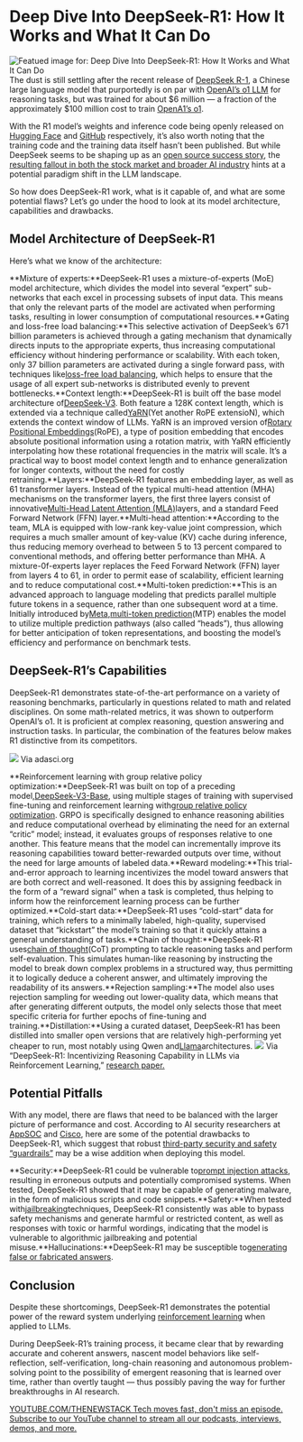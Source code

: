 # Deep Dive Into DeepSeek-R1: How It Works and What It Can Do
![Featued image for: Deep Dive Into DeepSeek-R1: How It Works and What It Can Do](https://cdn.thenewstack.io/media/2025/02/b0f86eb2-pexels-uma-media-2149408028-30608379-1024x576.jpg)
The dust is still settling after the recent release of [DeepSeek R-1](https://github.com/deepseek-ai/DeepSeek-R1/blob/main/DeepSeek_R1.pdf), a Chinese large language model that purportedly is on par with [OpenAI’s o1 LLM](https://openai.com/o1/) for reasoning tasks, but was trained for about $6 million — a fraction of the approximately $100 million cost to train [OpenA1’s o1](https://thenewstack.io/openais-realtime-api-takes-a-bow/).

With the R1 model’s weights and inference code being openly released on [Hugging Face](https://huggingface.co/deepseek-ai/DeepSeek-R1) and [GitHub](https://github.com/deepseek-ai/DeepSeek-R1) respectively, it’s also worth noting that the training code and the training data itself hasn’t been published. But while DeepSeek seems to be shaping up as an [open source success story](https://thenewstack.io/icymi-deepseek-is-an-open-source-success-story/), the [resulting fallout in both the stock market and broader AI industry](https://finance.yahoo.com/news/what-big-tech-execs-have-said-about-deepseek-as-us-contemplates-ban-140030220.html?guccounter=1&guce_referrer=aHR0cHM6Ly93d3cuZ29vZ2xlLmNvbS8&guce_referrer_sig=AQAAAG0ESvLn2vdGKx8BtC4WYJzfD7B1Sg9zRXuJKGUj5J99jeQyh2YeolPH5F5WkAifXQIaLBBoSEiSrZBnZv6lSOcSWI_7OKLcUOyUULFc5lUS8PRFzd9DBnXBoT9mP6bWqtsZWr2h1zCJefAOWuFNaX5uxrgQJw4mKhRn5BK3KnPl) hints at a potential paradigm shift in the LLM landscape.

So how does DeepSeek-R1 work, what is it capable of, and what are some potential flaws? Let’s go under the hood to look at its model architecture, capabilities and drawbacks.

## Model Architecture of DeepSeek-R1
Here’s what we know of the architecture:

**Mixture of experts:**DeepSeek-R1 uses a mixture-of-experts (MoE) model architecture, which divides the model into several “expert” sub-networks that each excel in processing subsets of input data. This means that only the relevant parts of the model are activated when performing tasks, resulting in lower consumption of computational resources.**Gating and loss-free load balancing:**This selective activation of DeepSeek’s 671 billion parameters is achieved through a gating mechanism that dynamically directs inputs to the appropriate experts, thus increasing computational efficiency without hindering performance or scalability. With each token, only 37 billion parameters are activated during a single forward pass, with techniques like[loss-free load balancing](https://medium.com/yugen-ai-technology-blog/deepseek-v3-advances-in-moe-load-balancing-and-multi-token-prediction-training-f6d68c59749c), which helps to ensure that the usage of all expert sub-networks is distributed evenly to prevent bottlenecks.**Context length:**DeepSeek-R1 is built off the base model architecture of[DeepSeek-V3](https://github.com/deepseek-ai/DeepSeek-V3). Both feature a 128K context length, which is extended via a technique called[YaRN](https://arxiv.org/abs/2309.00071)(Yet another RoPE extensioN), which extends the context window of LLMs. YaRN is an improved version of[Rotary Positional Embeddings](https://medium.com/ai-insights-cobet/rotary-positional-embeddings-a-detailed-look-and-comprehensive-understanding-4ff66a874d83)(RoPE), a type of position embedding that encodes absolute positional information using a rotation matrix, with YaRN efficiently interpolating how these rotational frequencies in the matrix will scale. It’s a practical way to boost model context length and to enhance generalization for longer contexts, without the need for costly retraining.**Layers:**DeepSeek-R1 features an embedding layer, as well as 61 transformer layers. Instead of the typical multi-head attention (MHA) mechanisms on the transformer layers, the first three layers consist of innovative[Multi-Head Latent Attention (MLA)](https://planetbanatt.net/articles/mla.html)layers, and a standard Feed Forward Network (FFN) layer.**Multi-head attention:**According to the team, MLA is equipped with low-rank key-value joint compression, which requires a much smaller amount of key-value (KV) cache during inference, thus reducing memory overhead to between 5 to 13 percent compared to conventional methods, and offering better performance than MHA. A mixture-0f-experts layer replaces the Feed Forward Network (FFN) layer from layers 4 to 61, in order to permit ease of scalability, efficient learning and to reduce computational cost.**Multi-token prediction:**This is an advanced approach to language modeling that predicts parallel multiple future tokens in a sequence, rather than one subsequent word at a time. Initially introduced by[Meta](https://about.meta.com/?utm_content=inline+mention),[multi-token prediction](https://medium.com/@himankvjain/accelerating-language-models-with-multi-token-prediction-9f0167232f5b)(MTP) enables the model to utilize multiple prediction pathways (also called “heads”), thus allowing for better anticipation of token representations, and boosting the model’s efficiency and performance on benchmark tests.
## DeepSeek-R1’s Capabilities
DeepSeek-R1 demonstrates state-of-the-art performance on a variety of reasoning benchmarks, particularly in questions related to math and related disciplines. On some math-related metrics, it was shown to outperform OpenAI’s o1. It is proficient at complex reasoning, question answering and instruction tasks. In particular, the combination of the features below makes R1 distinctive from its competitors.

![](https://cdn.thenewstack.io/media/2025/02/fe514e93-deepseek-r1-rl.png)
Via adasci.org

**Reinforcement learning with group relative policy optimization:**DeepSeek-R1 was built on top of a preceding model,[DeepSeek-V3-Base](https://huggingface.co/deepseek-ai/DeepSeek-V3-Base), using multiple stages of training with supervised fine-tuning and reinforcement learning with[group relative policy optimization](https://medium.com/@sahin.samia/the-math-behind-deepseek-a-deep-dive-into-group-relative-policy-optimization-grpo-8a75007491ba). GRPO is specifically designed to enhance reasoning abilities and reduce computational overhead by eliminating the need for an external “critic” model; instead, it evaluates groups of responses relative to one another. This feature means that the model can incrementally improve its reasoning capabilities toward better-rewarded outputs over time, without the need for large amounts of labeled data.**Reward modeling:**This trial-and-error approach to learning incentivizes the model toward answers that are both correct and well-reasoned. It does this by assigning feedback in the form of a “reward signal” when a task is completed, thus helping to inform how the reinforcement learning process can be further optimized.**Cold-start data:**DeepSeek-R1 uses “cold-start” data for training, which refers to a minimally labeled, high-quality, supervised dataset that “kickstart” the model’s training so that it quickly attains a general understanding of tasks.**Chain of thought:**DeepSeek-R1 uses[chain of thought](https://www.ibm.com/think/topics/chain-of-thoughts)(CoT) prompting to tackle reasoning tasks and perform self-evaluation. This simulates human-like reasoning by instructing the model to break down complex problems in a structured way, thus permitting it to logically deduce a coherent answer, and ultimately improving the readability of its answers.**Rejection sampling:**The model also uses rejection sampling for weeding out lower-quality data, which means that after generating different outputs, the model only selects those that meet specific criteria for further epochs of fine-tuning and training.**Distillation:**Using a curated dataset, DeepSeek-R1 has been distilled into smaller open versions that are relatively high-performing yet cheaper to run, most notably using Qwen and[Llama](https://thenewstack.io/get-started-with-metas-llama-stack-using-conda-and-ollama/)architectures.
![](https://cdn.thenewstack.io/media/2025/02/00f776e5-deepseek-r1-distilled-models.png)
Via “DeepSeek-R1: Incentivizing Reasoning Capability in LLMs via Reinforcement Learning,” [research paper.](https://github.com/deepseek-ai/DeepSeek-R1/blob/main/DeepSeek_R1.pdf)

## Potential Pitfalls
With any model, there are flaws that need to be balanced with the larger picture of performance and cost. According to AI security researchers at [AppSOC](https://www.appsoc.com/blog/testing-the-deepseek-r1-model-a-pandoras-box-of-security-risks) and [Cisco](https://blogs.cisco.com/security/evaluating-security-risk-in-deepseek-and-other-frontier-reasoning-models), here are some of the potential drawbacks to DeepSeek-R1, which suggest that robust [third-party security and safety “guardrails”](https://thenewstack.io/llm-integration-pitfalls-protecting-sensitive-data-in-the-ai-age/) may be a wise addition when deploying this model.

**Security:**DeepSeek-R1 could be vulnerable to[prompt injection attacks](https://thenewstack.io/when-prompt-injections-attack-bing-and-ai-vulnerabilities/), resulting in erroneous outputs and potentially compromised systems. When tested, DeepSeek-R1 showed that it may be capable of generating malware, in the form of malicious scripts and code snippets.**Safety:**When tested with[jailbreaking](https://www.kelacyber.com/blog/deepseek-r1-security-flaws/)techniques, DeepSeek-R1 consistently was able to bypass safety mechanisms and generate harmful or restricted content, as well as responses with toxic or harmful wordings, indicating that the model is vulnerable to algorithmic jailbreaking and potential misuse.**Hallucinations:**DeepSeek-R1 may be susceptible to[generating false or fabricated answers](https://thenewstack.io/ai-agentic-evaluation-tools-help-devs-fight-hallucinations/).
## Conclusion
Despite these shortcomings, DeepSeek-R1 demonstrates the potential power of the reward system underlying [reinforcement learning](https://www.ibm.com/think/topics/reinforcement-learning) when applied to LLMs.

During DeepSeek-R1’s training process, it became clear that by rewarding accurate and coherent answers, nascent model behaviors like self-reflection, self-verification, long-chain reasoning and autonomous problem-solving point to the possibility of emergent reasoning that is learned over time, rather than overtly taught — thus possibly paving the way for further breakthroughs in AI research.

[
YOUTUBE.COM/THENEWSTACK
Tech moves fast, don't miss an episode. Subscribe to our YouTube
channel to stream all our podcasts, interviews, demos, and more.
](https://youtube.com/thenewstack?sub_confirmation=1)